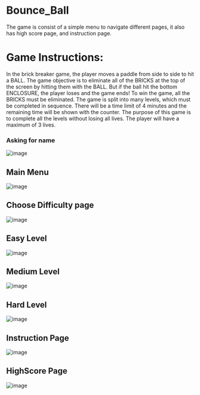 # Bounce_Ball

The game is consist of a simple menu to navigate different pages, it also has high score page, and instruction page.
# Game Instructions:
In the brick breaker game, the player moves a paddle from side to side to hit a BALL. The game
objective is to eliminate all of the BRICKS at the top of the screen by hitting them with the BALL.
But if the ball hit the bottom ENCLOSURE, the player loses and the game ends! To win the game,
all the BRICKS must be eliminated. The game is split into many levels, which must be completed
in sequence. There will be a time limit of 4 minutes and the remaining time will be shown with the
counter. The purpose of this game is to complete all the levels without losing all lives. The player
will have a maximum of 3 lives.


### Asking for name
![image](https://user-images.githubusercontent.com/59528492/209660547-0780e42d-a12b-4335-b4cc-a84ba1aed716.png)


## Main Menu
![image](https://user-images.githubusercontent.com/59528492/209660594-64413dfa-bd93-4cd6-bd13-ff8d4e1e4a71.png)


## Choose Difficulty page
![image](https://user-images.githubusercontent.com/59528492/209660806-3a0af1bf-f68b-43be-8656-4ada36894a70.png)


## Easy Level
![image](https://user-images.githubusercontent.com/59528492/209660859-8bfe9b53-91ac-4f07-808f-3ecd07f16607.png)

## Medium Level
![image](https://user-images.githubusercontent.com/59528492/209661121-d3869f29-edee-4149-b225-593fffc0c2f1.png)

## Hard Level
![image](https://user-images.githubusercontent.com/59528492/209661836-3ff48ca0-cbdc-4c4b-88d2-189b7ae485ad.png)

## Instruction Page
![image](https://user-images.githubusercontent.com/59528492/209662305-70e67aef-ca86-4c23-8e89-0ed36d73b441.png)

## HighScore Page
![image](https://user-images.githubusercontent.com/59528492/209662382-3064d394-639e-49b3-b57f-dbf733f51c49.png)

